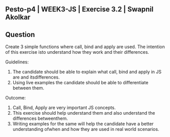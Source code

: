 ## Pesto-p4 | WEEK3-JS | Exercise 3.2 | Swapnil Akolkar

## Question

Create 3 simple functions where call, bind and apply are used. The intention of this exercise isto understand how they work and their differences.

Guidelines:
1. The candidate should be able to explain what call, bind and apply in JS are and itsdifferences.
2. Using live examples the candidate should be able to differentiate between them.

Outcome:
1. Call, Bind, Apply are very important JS concepts.
2. This exercise should help understand them and also understand the differences betweenthem.
3. Writing examples for the same will help the candidate have a better understanding ofwhen and how they are used in real world scenarios.